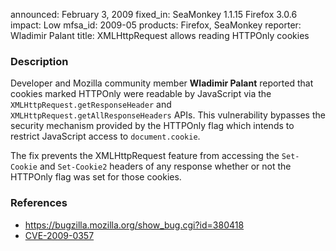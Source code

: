 announced: February 3, 2009
fixed_in: SeaMonkey 1.1.15
          Firefox 3.0.6
impact: Low
mfsa_id: 2009-05
products: Firefox, SeaMonkey
reporter: Wladimir Palant
title: XMLHttpRequest allows reading HTTPOnly cookies

<h3>Description</h3>

<p>Developer and Mozilla community member <strong>Wladimir Palant</strong>
reported that cookies marked HTTPOnly were readable by JavaScript via
the <code>XMLHttpRequest.getResponseHeader</code> and <code>
XMLHttpRequest.getAllResponseHeaders</code> APIs.  This vulnerability
bypasses the security mechanism provided by the HTTPOnly flag which
intends to restrict JavaScript access to <code>document.cookie</code>.</p>

<p>The fix prevents the XMLHttpRequest feature from accessing the
<code>Set-Cookie</code> and <code>Set-Cookie2</code> headers of any response
whether or not the HTTPOnly flag was set for those cookies.</p>

<h3>References</h3>

<ul>
  <li><a href="https://bugzilla.mozilla.org/show_bug.cgi?id=380418">https://bugzilla.mozilla.org/show_bug.cgi?id=380418</a></li>
  <li><a class="ex-ref" href="http://cve.mitre.org/cgi-bin/cvename.cgi?name=CVE-2009-0357">CVE-2009-0357</a></li>
</ul>



